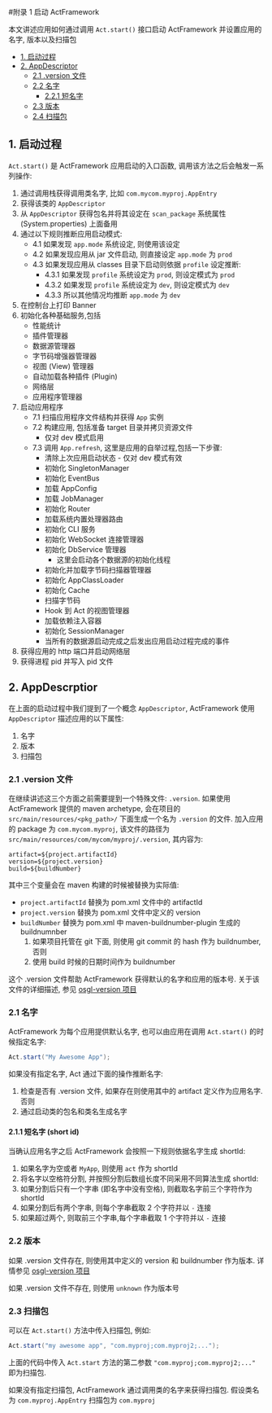 #<a name="bootstrap-act"></a>附录 1 启动 ActFramework

本文讲述应用如何通过调用 `Act.start()` 接口启动 ActFramework 并设置应用的名字, 版本以及扫描包

* [1. 启动过程](#bootstrap)
* [2. AppDescriptor](#app_desc)
	* [2.1 .version 文件](#dot_version)
	* [2.2 名字](#setup_appname)
		* [2.2.1 短名字](#short_id)
	* [2.3 版本](#version)
	* [2.4 扫描包](#scan_package)

## <a name="bootstrap"></a>1. 启动过程

`Act.start()` 是 ActFramework 应用启动的入口函数, 调用该方法之后会触发一系列操作:

1. 通过调用栈获得调用类名字, 比如 `com.mycom.myproj.AppEntry`
2. 获得该类的 `AppDescriptor`
3. 从 `AppDescriptor` 获得包名并将其设定在 `scan_package` 系统属性 (System.properties) 上面备用
4. 通过以下规则推断应用启动模式:
	- 4.1 如果发现 `app.mode` 系统设定, 则使用该设定
	- 4.2 如果发现应用从 jar 文件启动, 则直接设定 `app.mode` 为 `prod`
	- 4.3 如果发现应用从 classes 目录下启动则依据 `profile` 设定推断:
		* 4.3.1 如果发现 `profile` 系统设定为 `prod`, 则设定模式为 `prod`
		* 4.3.2 如果发现 `profile` 系统设定为 `dev`, 则设定模式为 `dev`
		* 4.3.3 所以其他情况均推断 `app.mode` 为 `dev`
5. 在控制台上打印 Banner
6. 初始化各种基础服务,包括
	* 性能统计
	* 插件管理器
	* 数据源管理器
	* 字节码增强器管理器
	* 视图 (View) 管理器
	* 自动加载各种插件 (Plugin)
	* 网络层
	* 应用程序管理器
7. 启动应用程序
	- 7.1 扫描应用程序文件结构并获得 `App` 实例
	- 7.2 构建应用, 包括准备 target 目录并拷贝资源文件
		- 仅对 dev 模式启用
	- 7.3 调用 `App.refresh`, 这里是应用的自举过程,包括一下步骤:
		* 清除上次应用启动状态 - 仅对 dev 模式有效
		* 初始化 SingletonManager
		* 初始化 EventBus
		* 加载 AppConfig
		* 加载 JobManager
		* 初始化 Router
		* 加载系统内置处理器路由
		* 初始化 CLI 服务
		* 初始化 WebSocket 连接管理器
		* 初始化 DbService 管理器
			- 这里会启动各个数据源的初始化线程
		* 初始化并加载字节码扫描器管理器
		* 初始化 AppClassLoader
		* 初始化 Cache
		* 扫描字节码
		* Hook 到 Act 的视图管理器
		* 加载依赖注入容器
		* 初始化 SessionManager
		* 当所有的数据源启动完成之后发出应用启动过程完成的事件
8. 获得应用的 http 端口并启动网络层
9. 获得进程 pid 并写入 pid 文件
	
## <a name="app_desc"></a>2. AppDescrptior

在上面的启动过程中我们提到了一个概念 `AppDescriptor`, ActFramework 使用 `AppDescriptor` 描述应用的以下属性:

1. 名字
2. 版本
3. 扫描包

### <a name="dot_version"></a>2.1 .version 文件

在继续讲述这三个方面之前需要提到一个特殊文件: `.version`. 如果使用 ActFramework 提供的 maven archetype, 会在项目的 `src/main/resources/<pkg_path>/` 下面生成一个名为 `.version` 的文件. 加入应用的 package 为 `com.mycom.myproj`, 该文件的路径为 `src/main/resources/com/mycom/myproj/.version`, 其内容为:

```
artifact=${project.artifactId}
version=${project.version}
build=${buildNumber}
```

其中三个变量会在 maven 构建的时候被替换为实际值:

* `project.artifactId` 替换为 pom.xml 文件中的 artifactId
* `project.version` 替换为 pom.xml 文件中定义的 version
* `buildNumber` 替换为 pom.xml 中 maven-buildnumber-plugin 生成的 buildnumnber
	1. 如果项目托管在 git 下面, 则使用 git commit 的 hash 作为 buildnumber, 否则
	2. 使用 build 时候的日期时间作为 buildnumber

这个 .version 文件帮助 ActFramework 获得默认的名字和应用的版本号. 关于该文件的详细描述, 参见 [osgl-version 项目](https://github.com/osglworks/java-version)

### <a name="setup_appname"></a>2.1 名字

ActFramework 为每个应用提供默认名字, 也可以由应用在调用 `Act.start()` 的时候指定名字:

```java
Act.start("My Awesome App");
```

如果没有指定名字, Act 通过下面的操作推断名字:

1. 检查是否有 .version 文件, 如果存在则使用其中的 artifact 定义作为应用名字. 否则
2. 通过启动类的包名和类名生成名字

#### <a name="short_id"></a>2.1.1 短名字 (short id)

当确认应用名字之后 ActFramework 会按照一下规则依据名字生成 shortId:

1. 如果名字为空或者 `MyApp`, 则使用 `act` 作为 shortId
2. 将名字以空格符分割, 并按照分割后数组长度不同采用不同算法生成 shortId:
3. 如果分割后只有一个字串 (即名字中没有空格), 则截取名字前三个字符作为 shortId
4. 如果分割后有两个字串, 则每个字串截取 2 个字符并以 `-` 连接
5. 如果超过两个, 则取前三个字串,每个字串截取 1 个字符并以 `-` 连接

### <a name="version"></a>2.2 版本

如果 .version 文件存在, 则使用其中定义的 version 和 buildnumber 作为版本. 详情参见 [osgl-version 项目](https://github.com/osglworks/java-version)

如果 .version 文件不存在, 则使用 `unknown` 作为版本号

### <a name="scan_package"></a>2.3 扫描包

可以在 `Act.start()` 方法中传入扫描包, 例如:

```java
Act.start("my awesome app", "com.myproj;com.myproj2;...");
```

上面的代码中传入 `Act.start` 方法的第二参数 `"com.myproj;com.myproj2;..."` 即为扫描包. 

如果没有指定扫描包, ActFramework 通过调用类的名字来获得扫描包. 假设类名为 `com.myproj.AppEntry` 扫描包为 `com.myproj`
